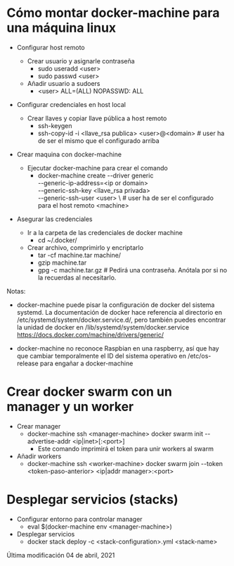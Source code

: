 # Cómo montar docker-machine para una máquina linux

- Configurar host remoto
	- Crear usuario y asignarle contraseña
		- sudo useradd \<user\>
		- sudo passwd \<user\>
	- Añadir usuario a sudoers
		- \<user\>	ALL=(ALL) NOPASSWD: ALL

- Configurar credenciales en host local
	- Crear llaves y copiar llave pública a host remoto
		- ssh-keygen
		- ssh-copy-id -i \<llave_rsa publica\> \<user\>@\<domain\> # user ha de ser el mismo que el configurado arriba

- Crear maquina con docker-machine
	- Ejecutar docker-machine para crear el comando
		- docker-machine create --driver generic \
			--generic-ip-address=\<ip or domain\> \
			--generic-ssh-key <llave_rsa privada> \
			--generic-ssh-user \<user\> \		     # user ha de ser el configurado para el host remoto
			\<machine\>

- Asegurar las credenciales
	- Ir a la carpeta de las credenciales de docker machine
		- cd ~/.docker/
	- Crear archivo, comprimirlo y encriptarlo
		- tar -cf machine.tar machine/
		- gzip machine.tar
		- gpg -c machine.tar.gz 		# Pedirá una contraseña. Anótala por si no la recuerdas al necesitarlo.

Notas:

- docker-machine puede pisar la configuración de docker del sistema systemd.
La documentación de docker hace referencia al directorio en /etc/systemd/system/docker.service.d/,
pero también puedes encontrar la unidad de docker en /lib/systemd/system/docker.service
https://docs.docker.com/machine/drivers/generic/

- docker-machine no reconoce Raspbian en una raspberry, así que hay que cambiar temporalmente el ID del sistema operativo en /etc/os-release para engañar a docker-machine

# Crear docker swarm con un manager y un worker
- Crear manager
	- docker-machine ssh \<manager-machine\> docker swarm init --advertise-addr \<ip|inet\>[:\<port\>]
		- Este comando imprimirá el token para unir workers al swarm
- Añadir workers
	- docker-machine ssh \<worker-machine\> docker swarm join --token \<token-paso-anterior\> \<ip|addr manager\>:\<port\>

# Desplegar servicios (stacks)
- Configurar entorno para controlar manager
	- eval $(docker-machine env \<manager-machine\>)
- Desplegar servicios
	- docker stack deploy -c \<stack-configuration\>.yml \<stack-name\>


Última modificación 04 de abril, 2021
